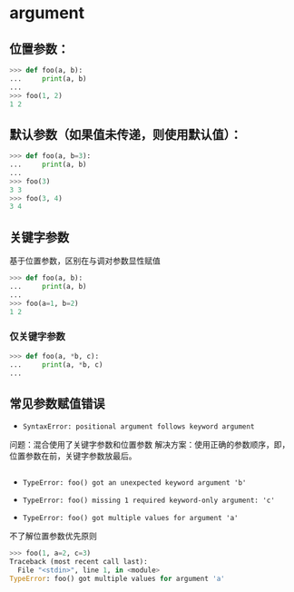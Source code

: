 # argument

## 位置参数：

```python
>>> def foo(a, b):
...     print(a, b)
...
>>> foo(1, 2)
1 2
```

## 默认参数（如果值未传递，则使用默认值）：

```python
>>> def foo(a, b=3):
...     print(a, b)
...
>>> foo(3)
3 3
>>> foo(3, 4)
3 4
```

## 关键字参数

基于位置参数，区别在与调对参数显性赋值

```python
>>> def foo(a, b):
...     print(a, b)
...
>>> foo(a=1, b=2)
1 2
```

### 仅关键字参数

```python
>>> def foo(a, *b, c):
...     print(a, *b, c)
...
```

## 常见参数赋值错误

- `SyntaxError: positional argument follows keyword argument`

问题：混合使用了关键字参数和位置参数
解决方案：使用正确的参数顺序，即，位置参数在前，关键字参数放最后。

```python

```

- `TypeError: foo() got an unexpected keyword argument 'b'`

- `TypeError: foo() missing 1 required keyword-only argument: 'c'`

- `TypeError: foo() got multiple values for argument 'a'`

不了解位置参数优先原则

```python
>>> foo(1, a=2, c=3)
Traceback (most recent call last):
  File "<stdin>", line 1, in <module>
TypeError: foo() got multiple values for argument 'a'
```